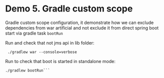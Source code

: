 # Demo 5. Gradle custom scope

Gradle custom scope configuration, it demonstrate how we can exclude dependencies from war artificial and
not exclude it from direct spring boot start via gradle task ``bootRun``

Run and check that not jms api in lib folder:
```
 ./gradlew war --console=verbose
```

Run to check that boot is started in standalone mode:
```
./gradlew bootRun```